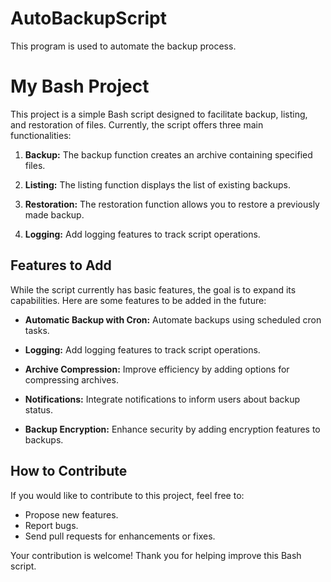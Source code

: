 # AutoBackupScript
This program is used to automate the backup process.

# My Bash Project

This project is a simple Bash script designed to facilitate backup, listing, and restoration of files. Currently, the script offers three main functionalities:

1. **Backup:** The backup function creates an archive containing specified files.

2. **Listing:** The listing function displays the list of existing backups.

3. **Restoration:** The restoration function allows you to restore a previously made backup.

4. **Logging:** Add logging features to track script operations.

## Features to Add

While the script currently has basic features, the goal is to expand its capabilities. Here are some features to be added in the future:

- **Automatic Backup with Cron:** Automate backups using scheduled cron tasks.

- **Logging:** Add logging features to track script operations.

- **Archive Compression:** Improve efficiency by adding options for compressing archives.

- **Notifications:** Integrate notifications to inform users about backup status.

- **Backup Encryption:** Enhance security by adding encryption features to backups.

## How to Contribute

If you would like to contribute to this project, feel free to:

- Propose new features.
- Report bugs.
- Send pull requests for enhancements or fixes.

Your contribution is welcome! Thank you for helping improve this Bash script.
